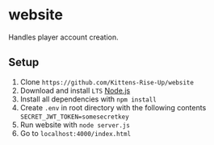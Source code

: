 # website
Handles player account creation.

## Setup
1. Clone `https://github.com/Kittens-Rise-Up/website`
2. Download and install `LTS` [Node.js](https://nodejs.org/en/)
3. Install all dependencies with `npm install`
4. Create `.env` in root directory with the following contents `SECRET_JWT_TOKEN=somesecretkey`
5. Run website with `node server.js`
6. Go to `localhost:4000/index.html`
